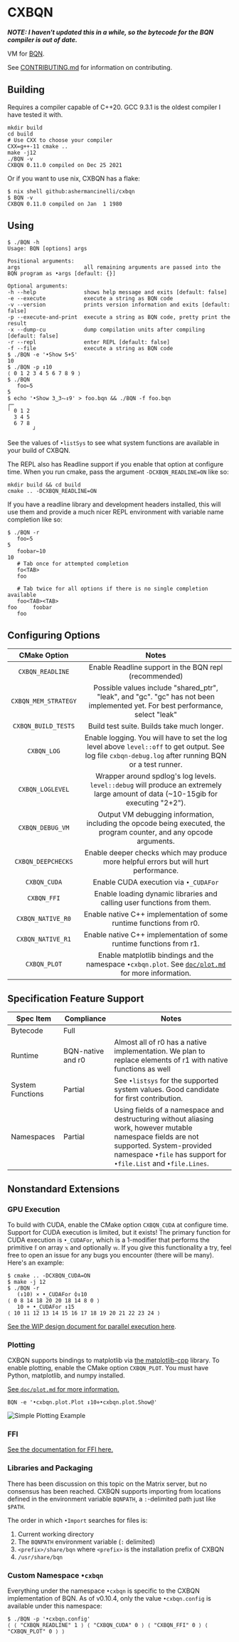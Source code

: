 # CXBQN

***NOTE: I haven't updated this in a while, so the bytecode for the BQN compiler is out of date.***

VM for [BQN](https://mlochbaum.github.io/BQN/).

See [CONTRIBUTING.md](./CONTRIBUTING.md) for information on contributing.

## Building

Requires a compiler capable of C++20.
GCC 9.3.1 is the oldest compiler I have tested it with.

```console
mkdir build
cd build
# Use CXX to choose your compiler
CXX=g++-11 cmake ..
make -j12
./BQN -v
CXBQN 0.11.0 compiled on Dec 25 2021
```

Or if you want to use nix, CXBQN has a flake:
```
$ nix shell github:ashermancinelli/cxbqn
$ BQN -v
CXBQN 0.11.0 compiled on Jan  1 1980
```

## Using

```
$ ./BQN -h
Usage: BQN [options] args

Positional arguments:
args                   	all remaining arguments are passed into the BQN program as •args [default: {}]

Optional arguments:
-h --help              	shows help message and exits [default: false]
-e --execute           	execute a string as BQN code
-v --version           	prints version information and exits [default: false]
-p --execute-and-print 	execute a string as BQN code, pretty print the result
-x --dump-cu           	dump compilation units after compiling [default: false]
-r --repl              	enter REPL [default: false]
-f --file              	execute a string as BQN code
$ ./BQN -e '•Show 5+5'
10
$ ./BQN -p ↕10
⟨ 0 1 2 3 4 5 6 7 8 9 ⟩
$ ./BQN
   foo←5
5
$ echo '•Show 3‿3⥊↕9' > foo.bqn && ./BQN -f foo.bqn
┌─
╵ 0 1 2
  3 4 5
  6 7 8
        ┘
```

See the values of `•listSys` to see what system functions are available in your build of CXBQN.

The REPL also has Readline support if you enable that option at configure time.
When you run cmake, pass the argument `-DCXBQN_READLINE=ON` like so:
```console
mkdir build && cd build
cmake .. -DCXBQN_READLINE=ON
```

If you have a readline library and development headers installed, this will use
them and provide a much nicer REPL environment with variable name completion
like so:

```
$ ./BQN -r
   foo←5
5
   foobar←10
10
   # Tab once for attempted completion
   fo<TAB>
   foo

   # Tab twice for all options if there is no single completion available
   foo<TAB><TAB>
foo     foobar
   foo
```

## Configuring Options

|     CMake Option     |                                                                          Notes                                                                          |
|:--------------------:|:-------------------------------------------------------------------------------------------------------------------------------------------------------:|
| `CXBQN_READLINE`     | Enable Readline support in the BQN repl (recommended)                                                                                                   |
| `CXBQN_MEM_STRATEGY` | Possible values include "shared_ptr", "leak", and "gc". "gc" has not been implemented yet. For best performance, select "leak"                          |
| `CXBQN_BUILD_TESTS`  | Build test suite. Builds take much longer.                                                                                                              |
| `CXBQN_LOG`          | Enable logging. You will have to set the log level above `level::off` to get output. See log file `cxbqn-debug.log` after running BQN or a test runner. |
| `CXBQN_LOGLEVEL`     | Wrapper around spdlog's log levels. `level::debug` will produce an extremely large amount of data (~10-15gib for executing "2+2").                      |
| `CXBQN_DEBUG_VM`     | Output VM debugging information, including the opcode being executed, the program counter, and any opcode arguments.                                    |
| `CXBQN_DEEPCHECKS`   | Enable deeper checks which may produce more helpful errors but will hurt performance.                                                                   |
| `CXBQN_CUDA`         | Enable CUDA execution via `•_CUDAFor`                                                                                                                   |
| `CXBQN_FFI`          | Enable loading dynamic libraries and calling user functions from them.                                                                                  |
| `CXBQN_NATIVE_R0`    | Enable native C++ implementation of some runtime functions from r0.                                                                                     |
| `CXBQN_NATIVE_R1`    | Enable native C++ implementation of some runtime functions from r1.                                                                                     |
| `CXBQN_PLOT`    | Enable matplotlib bindings and the namespace `•cxbqn.plot`. See [`doc/plot.md`](doc/plot.md) for more information.                                                                                     |

## Specification Feature Support

| Spec Item          | Compliance      | Notes                                                                                                                                        |
|--------------------|-----------------|----------------------------------------------------------------------------------------------------------------------------------------------|
| Bytecode           | Full            |                                                                                                                                              |
| Runtime            | BQN-native and r0 | Almost all of r0 has a native implementation. We plan to replace elements of r1 with native functions as well                                                                                 |
| System Functions   | Partial         | See `•listsys` for the supported system values. Good candidate for first contribution.                                                       |
| Namespaces         | Partial         | Using fields of a namespace and destructuring without aliasing work, however mutable namespace fields are not supported. System-provided namespace `•file` has support for `•file.List` and `•file.Lines`.                    |

## Nonstandard Extensions

### GPU Execution

To build with CUDA, enable the CMake option `CXBQN_CUDA` at configure time.
Support for CUDA execution is limited, but it exists!
The primary function for CUDA execution is `•_CUDAFor`, which is a 1-modifier
that performs the primitive `𝕗` on array `𝕩` and optionally `𝕨`.
If you give this functionality a try, feel free to open an issue for any bugs you encounter (there will be many).
Here's an example:

```console
$ cmake .. -DCXBQN_CUDA=ON
$ make -j 12
$ ./BQN -r
   (↕10) × •_CUDAFor ⌽↕10
⟨ 0 8 14 18 20 20 18 14 8 0 ⟩
   10 + •_CUDAFor ↕15
⟨ 10 11 12 13 14 15 16 17 18 19 20 21 22 23 24 ⟩
```

[See the WIP design document for parallel execution here](./doc/GPU.md).

<!--
|      Extension     | Completion |                                                                     Notes                                                                    |
|:------------------:|:----------:|:--------------------------------------------------------------------------------------------------------------------------------------------:|
| GPU Execution      | Partial       | Plan to add support for primitive operations on data values (chars, numbers, strings, and arrays of any of these) on GPUs in the near future |
| Threaded Execution | None       | Same plan as above. Needs more discussion                                                                                                    |
| Libraries and Packaging | None       | There has been much discussion on this topic in the Matrix server, but little consensus has been reached. The first library-related feature CXBQN will support will likely look like `strings←•Import "←strings.bqn"` where `strings.bqn` is the strings library from Marshall's [bqn-libs repository](https://github.com/mlochbaum/bqn-libs). This will likely become a *standard library* of sorts, once consensus is reached. The first character of the string argument passed to `•Import` will have some special meaning indicating that the BQN VM ought to look in some special location (eg all directories in the environment variable `$BQNPATH`) or perform some operation before importing the specified library. |
-->

### Plotting

CXBQN supports bindings to matplotlib via [the matplotlib-cpp](https://github.com/lava/matplotlib-cpp) library.
To enable plotting, enable the CMake option `CXBQN_PLOT`.
You must have Python, matplotlib, and numpy installed.

[See `doc/plot.md` for more information.](doc/plot.md)

```console
BQN -e '•cxbqn.plot.Plot ↕10⋄•cxbqn.plot.Show@'
```
![Simple Plotting Example](doc/img/simple_line_graphs.png)

### FFI

[See the documentation for FFI here.](doc/FFI.md)

### Libraries and Packaging

There has been discussion on this topic on the Matrix server, but no consensus has been reached.
CXBQN supports importing from locations defined in the environment variable `BQNPATH`, a `:`-delimited path just like `$PATH`.

The order in which `•Import` searches for files is:

1. Current working directory
1. The `BQNPATH` environment variable (`:` delimited)
1. `<prefix>/share/bqn` where `<prefix>` is the installation prefix of CXBQN
1. `/usr/share/bqn`

<!--
The first character of the string argument passed to `•Import` will have some special meaning indicating that the BQN VM ought to look in some special location (eg all directories in the environment variable `$BQNPATH`) or perform some operation before importing the specified library.
-->

### Custom Namespace `•cxbqn`

Everything under the namespace `•cxbqn` is specific to the CXBQN implementation of BQN.
As of v0.10.4, only the value `•cxbqn.config` is available under this namespace:

```console
$ ./BQN -p '•cxbqn.config'
⟨ ⟨ "CXBQN_READLINE" 1 ⟩ ⟨ "CXBQN_CUDA" 0 ⟩ ⟨ "CXBQN_FFI" 0 ⟩ ⟨ "CXBQN_PLOT" 0 ⟩ ⟩
```
